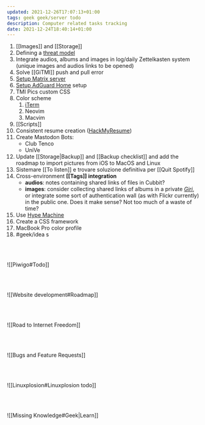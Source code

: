 ```yaml
---
updated: 2021-12-26T17:07:13+01:00
tags: geek geek/server todo
description: Computer related tasks tracking
date: 2021-12-24T18:40:14+01:00
---
```

1. [[Images]] and [[Storage]]
1. Defining a [threat model](https://protonmail.com/blog/what-is-a-threat-model/ 'Privacy Decrypted #1: What is a threat model?')
3. Integrate audios, albums and images in log/daily Zettelkasten system (unique images and audios links to be opened)
1. Solve [[GiTMI]] push and pull error
1. [Setup Matrix server](https://github.com/matrix-org/synapse#id5 'Install Synapse')
1. [Setup AdGuard Home](https://adguard.tommi.space 'AdGuard') setup
1. TMI Pics custom CSS
8. Color scheme
	1. [iTerm](http://www.iterm2colorschemes.com/ 'iTerm2 Color Schemes')
	2. Neovim
	3. Macvim
9. [[Scripts]]
1. Consistent resume creation ([HackMyResume](https://github.com/hacksalot/HackMyResume 'HackMyResume on GitHub'))
1. Create Mastodon Bots:
	- Club Tenco
	- UniVe
2. Update [[Storage|Backup]] and [[Backup checklist]] and add the roadmap to import pictures from iOS to MacOS and Linux
3. Sistemare [[To listen]] e trovare soluzione definitiva per [[Quit Spotify]]
4. Cross-environment **[[Tags]] integration**
	- **audios**: notes containing shared links of files in Cubbit?
	- **images**: consider collecting shared links of albums in a private *[Giri](/giri 'Giri')*, or integrate some sort of authentication wall (as with Flickr currently) in the public one. Does it make sense? Not too much of a waste of time?
5. Use [Hype Machine](https://hypem.com 'Hype Machine')
7. Create a CSS framework
8. MacBook Pro color profile
1. #geek/idea s

<br>
<br>

![[Piwigo#Todo]]

<br>
<br>

![[Website development#Roadmap]]

<br>
<br>

![[Road to Internet Freedom]]

<br>
<br>

![[Bugs and Feature Requests]]

<br>
<br>

![[Linuxplosion#Linuxplosion todo]]

<br>
<br>

![[Missing Knowledge#Geek|Learn]]

[Yunohost]: https://yunohost.org/ 'Yunohost'
